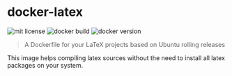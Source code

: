 # docker-latex

![mit license](https://img.shields.io/github/license/p3t3r67x0/docker-latex)
![docker build](https://img.shields.io/docker/cloud/build/opendatacoder/latex)
![docker version](https://img.shields.io/docker/v/opendatacoder/latex)

> A Dockerfile for your LaTeX projects based on Ubuntu rolling releases

This image helps compiling latex sources without the need to install all latex packages on your system.
